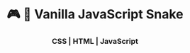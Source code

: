<h1 align="center">🎮 🐍  Vanilla JavaScript Snake</h1>
<h3 align="center">CSS | HTML | JavaScript</h3>

